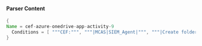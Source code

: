 #### Parser Content
```Java
{
Name = cef-azure-onedrive-app-activity-9
  Conditions = [ """CEF:""", """|MCAS|SIEM_Agent|""", """|Create folder|""" ]
}
```